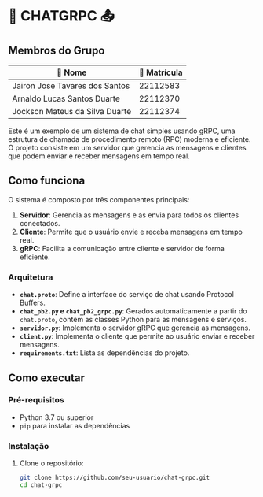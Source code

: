 # 📩 **CHATGRPC** 📤

##  **Membros do Grupo** 

| 👤 Nome                 | 🎫 Matrícula  |
|------------------------|--------------|
| Jairon Jose Tavares dos Santos   | 22112583    |
| Arnaldo Lucas Santos Duarte  | 22112370     |
| Jockson Mateus da Silva Duarte    | 22112374     |

Este é um exemplo de um sistema de chat simples usando gRPC, uma estrutura de chamada de procedimento remoto (RPC) moderna e eficiente. O projeto consiste em um servidor que gerencia as mensagens e clientes que podem enviar e receber mensagens em tempo real.

## Como funciona

O sistema é composto por três componentes principais:

1. **Servidor**: Gerencia as mensagens e as envia para todos os clientes conectados.
2. **Cliente**: Permite que o usuário envie e receba mensagens em tempo real.
3. **gRPC**: Facilita a comunicação entre cliente e servidor de forma eficiente.

### Arquitetura

- **`chat.proto`**: Define a interface do serviço de chat usando Protocol Buffers.
- **`chat_pb2.py` e `chat_pb2_grpc.py`**: Gerados automaticamente a partir do `chat.proto`, contêm as classes Python para as mensagens e serviços.
- **`servidor.py`**: Implementa o servidor gRPC que gerencia as mensagens.
- **`client.py`**: Implementa o cliente que permite ao usuário enviar e receber mensagens.
- **`requirements.txt`**: Lista as dependências do projeto.

## Como executar

### Pré-requisitos

- Python 3.7 ou superior
- `pip` para instalar as dependências

### Instalação

1. Clone o repositório:

   ```bash
   git clone https://github.com/seu-usuario/chat-grpc.git
   cd chat-grpc
